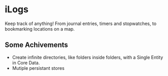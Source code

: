 # iLogs

Keep track of anything! From journal entries, timers and stopwatches, to bookmarking locations on a map.

## Some Achivements

- Create infinite directories, like folders inside folders, with a Single Entity in Core Data.
- Mutiple persistant stores
